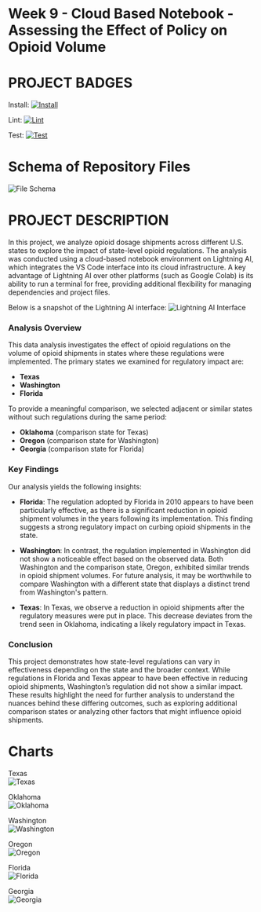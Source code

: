 # Week 9 - Cloud Based Notebook - Assessing the Effect of Policy on Opioid Volume

# PROJECT BADGES
Install:
[![Install](https://github.com/nogibjj/chris_moreira_week9_lightningAI/actions/workflows/install.yml/badge.svg)](https://github.com/nogibjj/chris_moreira_week9_lightningAI/actions/workflows/install.yml)

Lint:
[![Lint](https://github.com/nogibjj/chris_moreira_week9_lightningAI/actions/workflows/lint.yml/badge.svg)](https://github.com/nogibjj/chris_moreira_week9_lightningAI/actions/workflows/lint.yml)

Test:
[![Test](https://github.com/nogibjj/chris_moreira_week9_lightningAI/actions/workflows/test.yml/badge.svg)](https://github.com/nogibjj/chris_moreira_week9_lightningAI/actions/workflows/test.yml)

# Schema of Repository Files
![File Schema](images/File%20Schema.jpg)

# PROJECT DESCRIPTION
In this project, we analyze opioid dosage shipments across different U.S. states to explore the impact of state-level opioid regulations. The analysis was conducted using a cloud-based notebook environment on Lightning AI, which integrates the VS Code interface into its cloud infrastructure. A key advantage of Lightning AI over other platforms (such as Google Colab) is its ability to run a terminal for free, providing additional flexibility for managing dependencies and project files.

Below is a snapshot of the Lightning AI interface:
![Lightning AI Interface](images/LightningAI.jpg)

### Analysis Overview
This data analysis investigates the effect of opioid regulations on the volume of opioid shipments in states where these regulations were implemented. The primary states we examined for regulatory impact are:

- **Texas**
- **Washington**
- **Florida**

To provide a meaningful comparison, we selected adjacent or similar states without such regulations during the same period:

- **Oklahoma** (comparison state for Texas)
- **Oregon** (comparison state for Washington)
- **Georgia** (comparison state for Florida)

### Key Findings

Our analysis yields the following insights:

- **Florida**: The regulation adopted by Florida in 2010 appears to have been particularly effective, as there is a significant reduction in opioid shipment volumes in the years following its implementation. This finding suggests a strong regulatory impact on curbing opioid shipments in the state.

- **Washington**: In contrast, the regulation implemented in Washington did not show a noticeable effect based on the observed data. Both Washington and the comparison state, Oregon, exhibited similar trends in opioid shipment volumes. For future analysis, it may be worthwhile to compare Washington with a different state that displays a distinct trend from Washington's pattern.

- **Texas**: In Texas, we observe a reduction in opioid shipments after the regulatory measures were put in place. This decrease deviates from the trend seen in Oklahoma, indicating a likely regulatory impact in Texas.

### Conclusion
This project demonstrates how state-level regulations can vary in effectiveness depending on the state and the broader context. While regulations in Florida and Texas appear to have been effective in reducing opioid shipments, Washington’s regulation did not show a similar impact. These results highlight the need for further analysis to understand the nuances behind these differing outcomes, such as exploring additional comparison states or analyzing other factors that might influence opioid shipments.

# Charts
Texas  
![Texas](images/plot_TX_1.png)

Oklahoma  
![Oklahoma](images/plot_OK_1.png)

Washington  
![Washington](images/plot_WA_2.png)

Oregon  
![Oregon](images/plot_OR_2.png)

Florida  
![Florida](images/plot_FL_3.png)

Georgia  
![Georgia](images/plot_GA_3.png)
